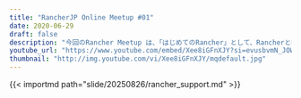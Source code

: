 ```yaml
---
title: "RancherJP Online Meetup #01"
date: 2020-06-29
draft: false
description: "今回のRancher Meetup は、「はじめてのRancher」として、RancherとRancher Labsのプロダクトの入門をテーマにお話をして頂きます。"
youtube_url: "https://www.youtube.com/embed/Xee8iGFnXJY?si=evusbvmN_JOWNKMv" 
thumbnail: "http://img.youtube.com/vi/Xee8iGFnXJY/mqdefault.jpg"
---
```




{{< importmd path="slide/20250826/rancher_support.md" >}}

